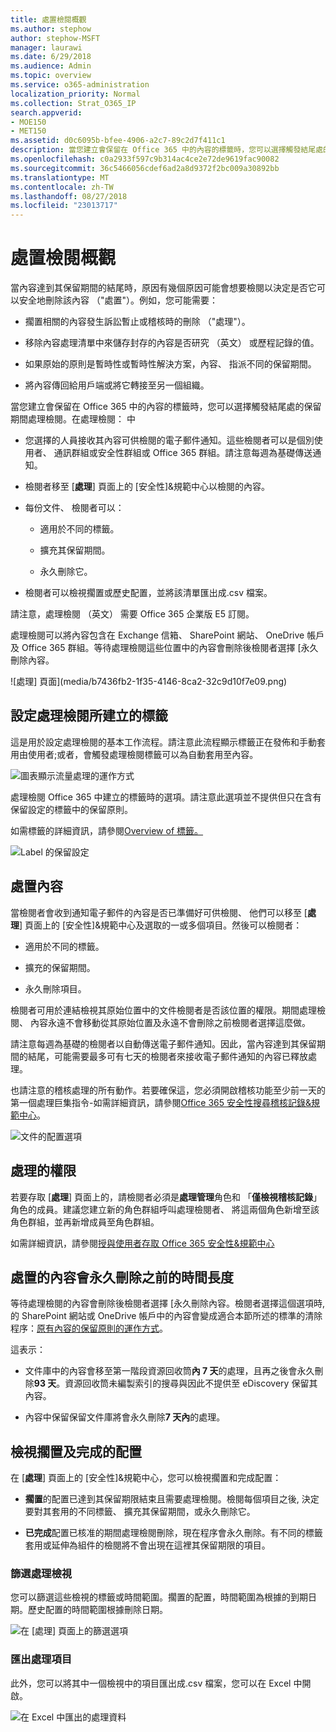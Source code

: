 ```yaml
---
title: 處置檢閱概觀
ms.author: stephow
author: stephow-MSFT
manager: laurawi
ms.date: 6/29/2018
ms.audience: Admin
ms.topic: overview
ms.service: o365-administration
localization_priority: Normal
ms.collection: Strat_O365_IP
search.appverid:
- MOE150
- MET150
ms.assetid: d0c6095b-bfee-4906-a2c7-89c2d7f411c1
description: 當您建立會保留在 Office 365 中的內容的標籤時，您可以選擇觸發結尾處的保留期間處理檢閱。
ms.openlocfilehash: c0a2933f597c9b314ac4ce2e72de9619fac90082
ms.sourcegitcommit: 36c5466056cdef6ad2a8d9372f2bc009a30892bb
ms.translationtype: MT
ms.contentlocale: zh-TW
ms.lasthandoff: 08/27/2018
ms.locfileid: "23013717"
---
```

# <a name="overview-of-disposition-reviews"></a>處置檢閱概觀

當內容達到其保留期間的結尾時，原因有幾個原因可能會想要檢閱以決定是否它可以安全地刪除該內容 （"處置"）。例如，您可能需要：
  
- 擱置相關的內容發生訴訟暫止或稽核時的刪除 （"處理"）。
    
- 移除內容處理清單中來儲存封存的內容是否研究 （英文） 或歷程記錄的值。
    
- 如果原始的原則是暫時性或暫時性解決方案，內容、 指派不同的保留期間。
    
- 將內容傳回給用戶端或將它轉接至另一個組織。
    
當您建立會保留在 Office 365 中的內容的標籤時，您可以選擇觸發結尾處的保留期間處理檢閱。在處理檢閱： 中
  
- 您選擇的人員接收其內容可供檢閱的電子郵件通知。這些檢閱者可以是個別使用者、 通訊群組或安全性群組或 Office 365 群組。請注意每週為基礎傳送通知。
    
- 檢閱者移至 [**處理**] 頁面上的 [安全性]&amp;規範中心以檢閱的內容。 
    
- 每份文件、 檢閱者可以：
    
  - 適用於不同的標籤。
    
  - 擴充其保留期間。
    
  - 永久刪除它。
    
- 檢閱者可以檢視擱置或歷史配置，並將該清單匯出成.csv 檔案。
    
請注意，處理檢閱 （英文） 需要 Office 365 企業版 E5 訂閱。
  
處理檢閱可以將內容包含在 Exchange 信箱、 SharePoint 網站、 OneDrive 帳戶及 Office 365 群組。等待處理檢閱這些位置中的內容會刪除後檢閱者選擇 [永久刪除內容。
  
![處理] 頁面](media/b7436fb2-1f35-4146-8ca2-32c9d10f7e09.png)
  
## <a name="setting-up-the-disposition-review-by-creating-a-label"></a>設定處理檢閱所建立的標籤

這是用於設定處理檢閱的基本工作流程。請注意此流程顯示標籤正在發佈和手動套用由使用者;或者，會觸發處理檢閱標籤可以為自動套用至內容。
  
![圖表顯示流量處理的運作方式](media/5fb3f33a-cb53-468c-becc-6dda0ec52778.png)
  
處理檢閱 Office 365 中建立的標籤時的選項。請注意此選項並不提供但只在含有保留設定的標籤中的保留原則。
  
如需標籤的詳細資訊，請參閱[Overview of 標籤。](labels.md)
  
![Label 的保留設定](media/a16dd202-8862-40ac-80ff-6fee974de5da.png)
  
## <a name="disposing-content"></a>處置內容

當檢閱者會收到通知電子郵件的內容是否已準備好可供檢閱、 他們可以移至 [**處理**] 頁面上的 [安全性]&amp;規範中心及選取的一或多個項目。然後可以檢閱者： 
  
- 適用於不同的標籤。
    
- 擴充的保留期間。
    
- 永久刪除項目。
    
檢閱者可用於連結檢視其原始位置中的文件檢閱者是否該位置的權限。期間處理檢閱、 內容永遠不會移動從其原始位置及永遠不會刪除之前檢閱者選擇這麼做。
  
請注意每週為基礎的檢閱者以自動傳送電子郵件通知。因此，當內容達到其保留期間的結尾，可能需要最多可有七天的檢閱者來接收電子郵件通知的內容已釋放處理。
  
也請注意的稽核處理的所有動作。若要確保這，您必須開啟稽核功能至少前一天的第一個處理巨集指令-如需詳細資訊，請參閱[Office 365 安全性搜尋稽核記錄&amp;規範中心](search-the-audit-log-in-security-and-compliance.md)。 
  
![文件的配置選項](media/771630fd-a9b0-47cf-983b-fe85eb4cdafd.png)
  
## <a name="permissions-for-disposition"></a>處理的權限

若要存取 [**處理**] 頁面上的，請檢閱者必須是**處理管理**角色和 「**僅檢視稽核記錄**」 角色的成員。建議您建立新的角色群組呼叫處理檢閱者、 將這兩個角色新增至該角色群組，並再新增成員至角色群組。 
  
如需詳細資訊，請參閱[授與使用者存取 Office 365 安全性&amp;規範中心](grant-access-to-the-security-and-compliance-center.md)
  
## <a name="how-long-until-disposed-content-is-permanently-deleted"></a>處置的內容會永久刪除之前的時間長度

等待處理檢閱的內容會刪除後檢閱者選擇 [永久刪除內容。檢閱者選擇這個選項時, 的 SharePoint 網站或 OneDrive 帳戶中的內容會變成適合本節所述的標準的清除程序：[原有內容的保留原則的運作方式](retention-policies.md#how-a-retention-policy-works-with-content-in-place)。
  
這表示：
  
- 文件庫中的內容會移至第一階段資源回收筒**內 7 天**的處理，且再之後會永久刪除**93 天**。資源回收筒未編製索引的搜尋與因此不提供至 eDiscovery 保留其內容。 
    
- 內容中保留保留文件庫將會永久刪除**7 天內**的處理。 
    
## <a name="view-pending-and-completed-dispositions"></a>檢視擱置及完成的配置

在 [**處理**] 頁面上的 [安全性]&amp;規範中心，您可以檢視擱置和完成配置： 
  
- **擱置**的配置已達到其保留期限結束且需要處理檢閱。檢閱每個項目之後, 決定要對其套用的不同標籤、 擴充其保留期間，或永久刪除它。 
    
- **已完成**配置已核准的期間處理檢閱刪除，現在程序會永久刪除。有不同的標籤套用或延伸為組件的檢閱將不會出現在這裡其保留期限的項目。 
    
### <a name="filter-the-disposition-views"></a>篩選處理檢視

您可以篩選這些檢視的標籤或時間範圍。擱置的配置，時間範圍為根據的到期日期。歷史配置的時間範圍根據刪除日期。
  
![在 [處理] 頁面上的篩選選項](media/8682a9f5-a77d-45ae-b902-8418a3ebbea1.png)
  
### <a name="export-the-disposition-items"></a>匯出處理項目

此外，您可以將其中一個檢視中的項目匯出成.csv 檔案，您可以在 Excel 中開啟。
  
![在 Excel 中匯出的處理資料](media/08e3bc09-b132-47b4-a051-a590b697e725.png)
  

